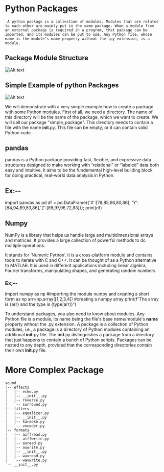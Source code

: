 # Python Packages

`` A python package is a collection of modules. Modules that are related to each other are mainly put in the same package. When a module from an external package is required in a program, that package can be imported, and its modules can be put to use.
Any Python file, whose name is the module’s name property without the .py extension, is a module.``

## Package Module Structure

![Alt text](https://data-flair.training/blogs/wp-content/uploads/sites/2/2018/02/Package-Module-Structure.png "a title")

## Simple Example of python Packages
 



![Alt text](https://www.python-course.eu/images/packages.webp "a title")





 We will demonstrate with a very simple example how to create a package with some Python modules. First of all, we need a directory. The name of this directory will be the name of the package, which we want to create. We will call our package "simple_package". This directory needs to contain a file with the name __init__.py. This file can be empty, or it can contain valid Python code.

## pandas
pandas is a Python package providing fast, flexible, and expressive data structures designed to make working with “relational” or “labeled” data both easy and intuitive. It aims to be the fundamental high-level building block for doing practical, real-world data analysis in Python.
 
## Ex:--
   import pandas as pd
   df = pd.DataFrame({'X':[78,85,96,80,86], 'Y':[84,94,89,83,86],'Z':[86,97,96,72,83]});
   print(df)

## Numpy
NumPy is a library that helps us handle large and multidimensional arrays and matrices. It provides a large collection of powerful methods to do multiple operations.

It stands for ‘Numeric Python’. It is a cross-platform module and contains tools to iterate with C and C++. It can be thought of as a Python alternative to MATLAB. It is used in different applications including linear algebra, Fourier transforms, manipulating shapes, and generating random numbers.

 ### Ex;--
import numpy as np
#importing the module numpy and creating a short form as np
arr=np.array([1,2,3,4]) #creating a numpy array
print(f"The array is {arr} and the type is {type(arr)}")


To understand packages, you also need to know about modules. Any Python file is a module, its name being the file's base name/module's __name__ property without the .py extension. A package is a collection of Python modules, i.e., a package is a directory of Python modules containing an additional __init__.py file. The __init__.py distinguishes a package from a directory that just happens to contain a bunch of Python scripts. Packages can be nested to any depth, provided that the corresponding directories contain their own __init__.py file.










# More Complex Package

```
sound
|-- effects
|   |-- echo.py
|   |-- __init__.py
|   |-- reverse.py
|   `-- surround.py
|-- filters
|   |-- equalizer.py
|   |-- __init__.py
|   |-- karaoke.py
|   `-- vocoder.py
|-- formats
|   |-- aiffread.py
|   |-- aiffwrite.py
|   |-- auread.py
|   |-- auwrite.py
|   |-- __init__.py
|   |-- wavread.py
|   `-- wavwrite.py
`-- __init__.py    

 ```




